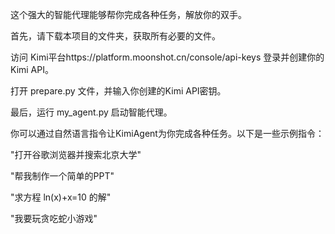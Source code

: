 这个强大的智能代理能够帮你完成各种任务，解放你的双手。

首先，请下载本项目的文件夹，获取所有必要的文件。

访问 Kimi平台https://platform.moonshot.cn/console/api-keys
登录并创建你的Kimi API。

打开 prepare.py 文件，并输入你创建的Kimi API密钥。

最后，运行 my_agent.py 启动智能代理。

你可以通过自然语言指令让KimiAgent为你完成各种任务。以下是一些示例指令：

"打开谷歌浏览器并搜索北京大学"

"帮我制作一个简单的PPT"

"求方程 ln(x)+x=10 的解"

"我要玩贪吃蛇小游戏"
